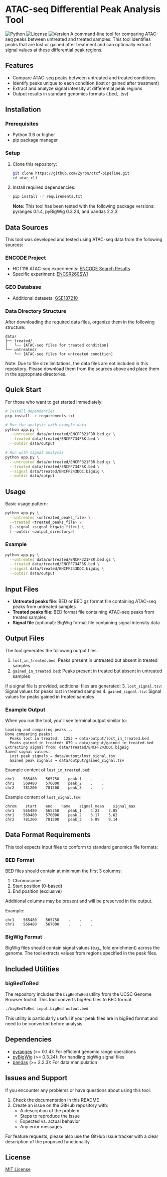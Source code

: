 # ATAC-seq Differential Peak Analysis Tool

![Python](https://img.shields.io/badge/python-≥3.6-blue.svg)
![License](https://img.shields.io/badge/license-MIT-green.svg)
![Version](https://img.shields.io/badge/version-0.1.0-orange.svg)
A command-line tool for comparing ATAC-seq peaks between untreated and treated samples. This tool identifies peaks that are lost or gained after treatment and can optionally extract signal values at these differential peak regions.

## Features

- Compare ATAC-seq peaks between untreated and treated conditions
- Identify peaks unique to each condition (lost or gained after treatment)
- Extract and analyze signal intensity at differential peak regions
- Output results in standard genomics formats (.bed, .tsv)

## Installation

### Prerequisites

- Python 3.6 or higher
- pip package manager

### Setup

1. Clone this repository:
   ```bash
   git clone https://github.com/Zyron/ctcf-pipeline.git
   cd atac_cli
   ```

2. Install required dependencies:
   ```bash
   pip install -r requirements.txt
   ```

   **Note:** This tool has been tested with the following package versions: pyranges 0.1.4, pyBigWig 0.3.24, and pandas 2.2.3.

## Data Sources

This tool was developed and tested using ATAC-seq data from the following sources:

### ENCODE Project
- HCT116 ATAC-seq experiments: [ENCODE Search Results](https://www.encodeproject.org/search/?type=Experiment&assay_title=ATAC-seq&biosample_ontology.term_name=HCT116)
- Specific experiment: [ENCSR260SWI](https://www.encodeproject.org/experiments/ENCSR260SWI/)

### GEO Database
- Additional datasets: [GSE187210](https://www.ncbi.nlm.nih.gov/geo/query/acc.cgi?acc=GSE187210)

### Data Directory Structure
After downloading the required data files, organize them in the following structure:
```
data/
├── treated/
│   └── [ATAC-seq files for treated condition]
└── untreated/
    └── [ATAC-seq files for untreated condition]
```

Note: Due to file size limitations, the data files are not included in this repository. Please download them from the sources above and place them in the appropriate directories.

## Quick Start

For those who want to get started immediately:

```bash
# Install dependencies
pip install -r requirements.txt

# Run the analysis with example data
python app.py \
  --untreated data/untreated/ENCFF321FBR.bed.gz \
  --treated data/treated/ENCFF734FSK.bed \
  --outdir data/output

# Run with signal analysis
python app.py \
  --untreated data/untreated/ENCFF321FBR.bed.gz \
  --treated data/treated/ENCFF734FSK.bed \
  --signal data/treated/ENCFF243DOC.bigWig \
  --outdir data/output
```

## Usage

Basic usage pattern:

```bash
python app.py \
  --untreated <untreated_peaks_file> \
  --treated <treated_peaks_file> \
  [--signal <signal_bigwig_file>] \
  [--outdir <output_directory>]
```

### Example

```bash
python app.py \
  --untreated data/untreated/ENCFF321FBR.bed.gz \
  --treated data/treated/ENCFF734FSK.bed \
  --signal data/treated/ENCFF243DOC.bigWig \
  --outdir data/output
```

## Input Files

- **Untreated peaks file**: BED or BED.gz format file containing ATAC-seq peaks from untreated samples
- **Treated peaks file**: BED format file containing ATAC-seq peaks from treated samples
- **Signal file** (optional): BigWig format file containing signal intensity data

## Output Files

The tool generates the following output files:

1. `lost_in_treated.bed`: Peaks present in untreated but absent in treated samples
2. `gained_in_treated.bed`: Peaks present in treated but absent in untreated samples

If a signal file is provided, additional files are generated:
3. `lost_signal.tsv`: Signal values for peaks lost in treated samples
4. `gained_signal.tsv`: Signal values for peaks gained in treated samples

### Example Output

When you run the tool, you'll see terminal output similar to:

```
Loading and comparing peaks...
Done comparing peaks:
  Peaks lost in treated:  1253 → data/output/lost_in_treated.bed
  Peaks gained in treated: 879 → data/output/gained_in_treated.bed
Extracting signal from: data/treated/ENCFF243DOC.bigWig
Saved signal values:
  Lost peak signals → data/output/lost_signal.tsv
  Gained peak signals → data/output/gained_signal.tsv
```

Example content of `lost_in_treated.bed`:
```
chr1    565480    565750    peak_1    .    .
chr1    569480    570000    peak_2    .    .
chr2    781200    781500    peak_3    .    .
```

Example content of `lost_signal.tsv`:
```
chrom    start    end    name    signal_mean    signal_max
chr1    565480    565750    peak_1    4.23    7.85
chr1    569480    570000    peak_2    3.17    5.62
chr2    781200    781500    peak_3    5.89    9.14
```

## Data Format Requirements

This tool expects input files to conform to standard genomics file formats:

### BED Format

BED files should contain at minimum the first 3 columns:
1. Chromosome
2. Start position (0-based)
3. End position (exclusive)

Additional columns may be present and will be preserved in the output.

Example:
```
chr1    565480    565750    .    .    .
chr1    566480    567000    .    .    .
```

### BigWig Format

BigWig files should contain signal values (e.g., fold enrichment) across the genome. The tool extracts values from regions specified in the peak files.

## Included Utilities

### bigBedToBed

The repository includes the `bigBedToBed` utility from the UCSC Genome Browser toolkit. This tool converts bigBed files to BED format:

```bash
./bigBedToBed input.bigBed output.bed
```

This utility is particularly useful if your peak files are in bigBed format and need to be converted before analysis.

## Dependencies

- [pyranges](https://github.com/biocore-ntnu/pyranges) (>= 0.1.4): For efficient genomic range operations
- [pyBigWig](https://github.com/deeptools/pyBigWig) (>= 0.3.24): For handling bigWig signal files
- [pandas](https://pandas.pydata.org/) (>= 2.2.3): For data manipulation

## Issues and Support

If you encounter any problems or have questions about using this tool:

1. Check the documentation in this README
2. Create an issue on the GitHub repository with:
   - A description of the problem
   - Steps to reproduce the issue
   - Expected vs. actual behavior
   - Any error messages

For feature requests, please also use the GitHub issue tracker with a clear description of the proposed functionality.

## License

[MIT License](LICENSE)
